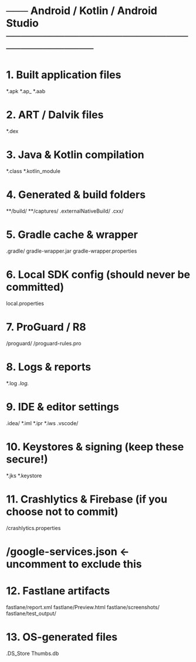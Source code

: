 # ─── Android / Kotlin / Android Studio ─────────────────────────────────────

# 1. Built application files
*.apk
*.ap_
*.aab

# 2. ART / Dalvik files
*.dex

# 3. Java & Kotlin compilation
*.class
*.kotlin_module

# 4. Generated & build folders
**/build/
**/captures/
.externalNativeBuild/
.cxx/

# 5. Gradle cache & wrapper
.gradle/
gradle-wrapper.jar
gradle-wrapper.properties

# 6. Local SDK config (should never be committed)
local.properties

# 7. ProGuard / R8
/proguard/
/proguard-rules.pro

# 8. Logs & reports
*.log
*.log.*

# 9. IDE & editor settings
.idea/
*.iml
*.ipr
*.iws
.vscode/

# 10. Keystores & signing (keep these secure!)
*.jks
*.keystore

# 11. Crashlytics & Firebase (if you choose not to commit)
/crashlytics.properties
# /google-services.json    ← uncomment to exclude this

# 12. Fastlane artifacts
fastlane/report.xml
fastlane/Preview.html
fastlane/screenshots/
fastlane/test_output/

# 13. OS-generated files
.DS_Store
Thumbs.db
